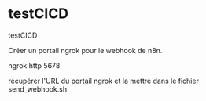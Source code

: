 # testCICD
testCICD

Créer un portail ngrok pour le webhook de n8n.

ngrok http 5678

récupérer l'URL du portail ngrok et la mettre dans le fichier send_webhook.sh

##




